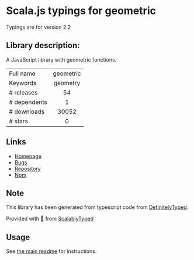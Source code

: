 
# Scala.js typings for geometric

Typings are for version 2.2

## Library description:
A JavaScript library with geometric functions.

|                    |                 |
| ------------------ | :-------------: |
| Full name          | geometric |
| Keywords           | geometry |
| # releases         | 54 |
| # dependents       | 1 |
| # downloads        | 30052 |
| # stars            | 0 |

## Links
- [Homepage](https://github.com/HarryStevens/geometric#readme)
- [Bugs](https://github.com/HarryStevens/geometric/issues)
- [Repository](https://github.com/HarryStevens/geometric)
- [Npm](https://www.npmjs.com/package/geometric)
    


## Note
This library has been generated from typescript code from [DefinitelyTyped](https://definitelytyped.org).

Provided with :purple_heart: from [ScalablyTyped](https://github.com/oyvindberg/ScalablyTyped)

## Usage
See [the main readme](../../readme.md) for instructions.


